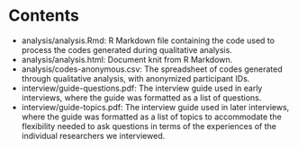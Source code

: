 # Contents

- analysis/analysis.Rmd: R Markdown file containing the code used to process the codes generated during qualitative analysis.
- analysis/analysis.html: Document knit from R Markdown.
- analysis/codes-anonymous.csv: The spreadsheet of codes generated through qualitative analysis, with anonymized participant IDs.
- interview/guide-questions.pdf: The interview guide used in early interviews, where the guide was formatted as a list of questions.
- interview/guide-topics.pdf: The interview guide used in later interviews, where the guide was formatted as a list of topics to accommodate the flexibility needed to ask questions in terms of the experiences of the individual researchers we interviewed.